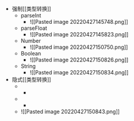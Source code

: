 - 强制[[类型转换]]
	- parseInt
		- ![[Pasted image 20220427145748.png]]
	- parseFloat
		- ![[Pasted image 20220427145823.png]]
	- Number
		- ![[Pasted image 20220427150750.png]]
	- Boolean
		- ![[Pasted image 20220427150826.png]]
	- String
		- ![[Pasted image 20220427150834.png]]
- 隐式[[类型转换]]
	- +
	- -
	- ![[Pasted image 20220427150843.png]]